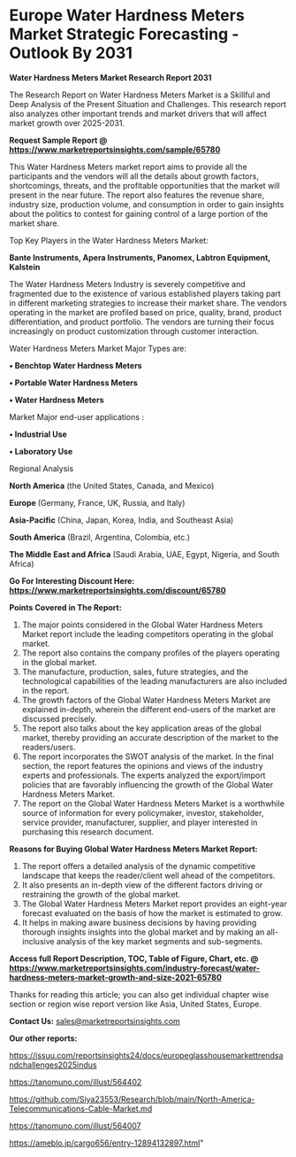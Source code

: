 # Europe Water Hardness Meters Market Strategic Forecasting - Outlook By 2031

<strong>Water Hardness Meters Market Research Report 2031</strong>

The Research Report on Water Hardness Meters Market is a Skillful and Deep Analysis of the Present Situation and Challenges. This research report also analyzes other important trends and market drivers that will affect market growth over 2025-2031.

<strong>Request Sample Report @ <a href=https://www.marketreportsinsights.com/sample/65780>https://www.marketreportsinsights.com/sample/65780</a></strong>

This Water Hardness Meters market report aims to provide all the participants and the vendors will all the details about growth factors, shortcomings, threats, and the profitable opportunities that the market will present in the near future. The report also features the revenue share, industry size, production volume, and consumption in order to gain insights about the politics to contest for gaining control of a large portion of the market share.

Top Key Players in the Water Hardness Meters Market:

<strong>Bante Instruments, Apera Instruments, Panomex, Labtron Equipment, Kalstein</strong>

The Water Hardness Meters Industry is severely competitive and fragmented due to the existence of various established players taking part in different marketing strategies to increase their market share. The vendors operating in the market are profiled based on price, quality, brand, product differentiation, and product portfolio. The vendors are turning their focus increasingly on product customization through customer interaction.

Water Hardness Meters Market Major Types are:

<strong>• Benchtop Water Hardness Meters

• Portable Water Hardness Meters

• Water Hardness Meters</strong>

Market Major end-user applications :

<strong>• Industrial Use

• Laboratory Use</strong>

Regional Analysis

</u><strong><b>North America</b></strong> (the United States, Canada, and Mexico)

<strong><b>Europe </b></strong>(Germany, France, UK, Russia, and Italy)

<strong><b>Asia-Pacific</b></strong> (China, Japan, Korea, India, and Southeast Asia)

<strong><b>South America</b></strong> (Brazil, Argentina, Colombia, etc.)

<strong><b>The Middle East and Africa</b></strong> (Saudi Arabia, UAE, Egypt, Nigeria, and South Africa)

<strong>Go For Interesting Discount Here: <a href=https://www.marketreportsinsights.com/discount/65780>https://www.marketreportsinsights.com/discount/65780</a></strong>

<strong>Points Covered in The Report:</strong>
<ol>
  <li>The major points considered in the Global Water Hardness Meters Market report include the leading competitors operating in the global market.</li>
  <li>The report also contains the company profiles of the players operating in the global market.</li>
  <li>The manufacture, production, sales, future strategies, and the technological capabilities of the leading manufacturers are also included in the report.</li>
  <li>The growth factors of the Global Water Hardness Meters Market are explained in-depth, wherein the different end-users of the market are discussed precisely.</li>
  <li>The report also talks about the key application areas of the global market, thereby providing an accurate description of the market to the readers/users.</li>
  <li>The report incorporates the SWOT analysis of the market. In the final section, the report features the opinions and views of the industry experts and professionals. The experts analyzed the export/import policies that are favorably influencing the growth of the Global Water Hardness Meters Market.</li>
  <li>The report on the Global Water Hardness Meters Market is a worthwhile source of information for every policymaker, investor, stakeholder, service provider, manufacturer, supplier, and player interested in purchasing this research document.</li>
</ol>
<strong>Reasons for Buying Global Water Hardness Meters Market Report:</strong>

<ol>
  <li>The report offers a detailed analysis of the dynamic competitive landscape that keeps the reader/client well ahead of the competitors.</li>
  <li>It also presents an in-depth view of the different factors driving or restraining the growth of the global market.</li>
  <li>The Global Water Hardness Meters Market report provides an eight-year forecast evaluated on the basis of how the market is estimated to grow.</li>
  <li>It helps in making aware business decisions by having providing thorough insights insights into the global market and by making an all-inclusive analysis of the key market segments and sub-segments.</li>
</ol>
<strong>Access full Report Description, TOC, Table of Figure, Chart, etc. @ <a href=https://www.marketreportsinsights.com/industry-forecast/water-hardness-meters-market-growth-and-size-2021-65780>https://www.marketreportsinsights.com/industry-forecast/water-hardness-meters-market-growth-and-size-2021-65780</a></strong>


Thanks for reading this article; you can also get individual chapter wise section or region wise report version like Asia, United States, Europe.

<strong>Contact Us:</strong>
sales@marketreportsinsights.com

<strong>Our other reports:</strong>

<a href=https://issuu.com/reportsinsights24/docs/europeglasshousemarkettrendsandchallenges2025indus>https://issuu.com/reportsinsights24/docs/europeglasshousemarkettrendsandchallenges2025indus</a>

<a href=https://tanomuno.com/illust/564402>https://tanomuno.com/illust/564402</a>

<a href=https://github.com/Siya23553/Research/blob/main/North-America-Telecommunications-Cable-Market.md>https://github.com/Siya23553/Research/blob/main/North-America-Telecommunications-Cable-Market.md</a>

<a href=https://tanomuno.com/illust/564007>https://tanomuno.com/illust/564007</a>

<a href=https://ameblo.jp/cargo656/entry-12894132897.html>https://ameblo.jp/cargo656/entry-12894132897.html</a>"
